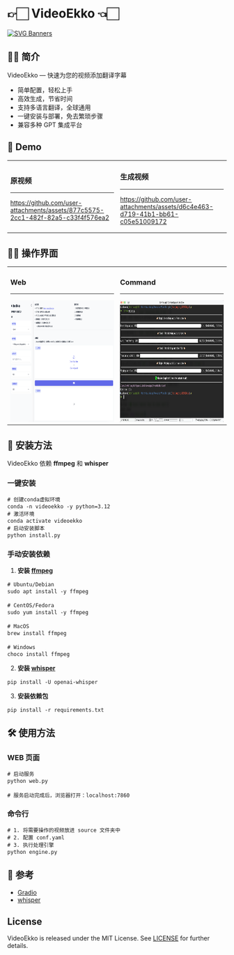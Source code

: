 # 👉🏻 VideoEkko 👈🏻 

[![SVG Banners](https://svg-banners.vercel.app/api?type=luminance&text1=VideoEkko%20📹&width=800&height=300)](https://github.com/Akshay090/svg-banners)

## 👍🏻 简介
VideoEkko — 快速为您的视频添加翻译字幕
* 简单配置，轻松上手
* 高效生成，节省时间
* 支持多语言翻译，全球通用
* 一键安装与部署，免去繁琐步骤
* 兼容多种 GPT 集成平台

## 👀 Demo

<table>
<tr>
<td>

### 原视频
---
https://github.com/user-attachments/assets/877c5575-2cc1-482f-82a5-c33f4f576ea2

</td>
<td>

### 生成视频
---
https://github.com/user-attachments/assets/d6c4e463-d719-41b1-bb61-c05e51009172

</td>
</tr>
</table>



## 💁🏻 操作界面

<table>
<tr>
<td width="50%">

### Web
---

<img src="asset/web-demo.png" alt="web-demo" width="480" height="280"/>
</td>

<td width="50%">

### Command
---

<img src="asset/cli-demo.png" alt="cli-demo" width="480" height="280"/>
</td>
</tr>
</table>

## 🥳 安装方法
VideoEkko 依赖 **ffmpeg** 和 **whisper**

### 一键安装
```shell
# 创建conda虚拟环境
conda -n videoekko -y python=3.12
# 激活环境
conda activate videoekko
# 启动安装脚本
python install.py
```

### 手动安装依赖
1. **安装 [ffmpeg](https://www.ffmpeg.org)** 


```shell
# Ubuntu/Debian
sudo apt install -y ffmpeg

# CentOS/Fedora
sudo yum install -y ffmpeg

# MacOS
brew install ffmpeg

# Windows
choco install ffmpeg
```

2. **安装 [whisper](https://github.com/openai/whisper)** 

```shell
pip install -U openai-whisper
```

3. **安装依赖包** 

```shell
pip install -r requirements.txt
```

## 🛠️ 使用方法

### WEB 页面

```shell
# 启动服务
python web.py

# 服务启动完成后，浏览器打开：localhost:7860
```

### 命令行

```shell
# 1. 将需要操作的视频放进 source 文件夹中
# 2. 配置 conf.yaml
# 3. 执行处理引擎
python engine.py
```

## 🤔 参考
* [Gradio](https://www.gradio.app)
* [whisper](https://github.com/openai/whisper)

## License
VideoEkko is released under the MIT License. See [LICENSE](./LICENSE) for further details.
